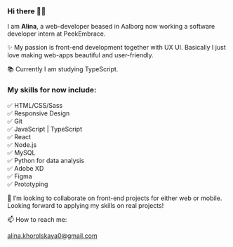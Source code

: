 ### Hi there 👋🏼

I am **Alina**, a web-developer beased in Aalborg now working a software developer intern at PeekEmbrace.

✨ My passion is front-end development together with UX UI. Basically I just love making web-apps beautiful and user-friendly.

📚 Currently I am studying TypeScript.

### My skills for now include:<br>
✅ HTML/CSS/Sass <br>
✅ Responsive Design <br>
✅ Git <br>
✅ JavaScript | TypeScript <br>
✅ React <br>
✅ Node.js <br>
✅ MySQL <br>
✅ Python for data analysis <br>
✅ Adobe XD <br>
✅ Figma <br>
✅ Prototyping <br>

💞️ I’m looking to collaborate on front-end projects for either web or mobile. Looking forward to applying my skills on real projects!


📫 How to reach me:

alina.khorolskaya0@gmail.com



<!---
alina-kho/alina-kho is a ✨ special ✨ repository because its `README.md` (this file) appears on your GitHub profile.
You can click the Preview link to take a look at your changes.
--->

